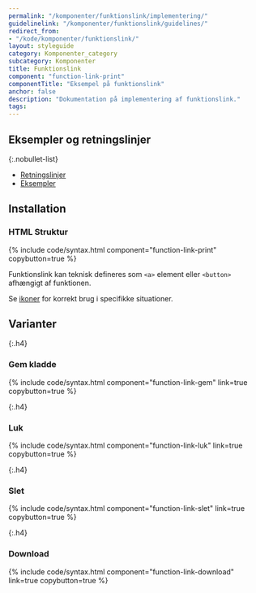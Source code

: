 ```yaml
---
permalink: "/komponenter/funktionslink/implementering/"
guidelinelink: "/komponenter/funktionslink/guidelines/"
redirect_from:
- "/kode/komponenter/funktionslink/"
layout: styleguide
category: Komponenter_category
subcategory: Komponenter
title: Funktionslink
component: "function-link-print"
componentTitle: "Eksempel på funktionslink"
anchor: false
description: "Dokumentation på implementering af funktionslink."
tags:
---
```


## Eksempler og retningslinjer

{:.nobullet-list}
- <a href="/komponenter/funktionslink/#retningslinjer">Retningslinjer</a>
- <a href="/komponenter/funktionslink/">Eksempler</a>

## Installation

### HTML Struktur

{% include code/syntax.html component="function-link-print" copybutton=true %}

Funktionslink kan teknisk defineres som `<a>` element eller `<button>` afhængigt af funktionen.

Se <a href="/design/ikoner/#betydning">ikoner</a> for korrekt brug i specifikke situationer.

## Varianter

{:.h4}
### Gem kladde

{% include code/syntax.html component="function-link-gem" link=true copybutton=true %}

{:.h4}
### Luk

{% include code/syntax.html component="function-link-luk" link=true copybutton=true %}

{:.h4}
### Slet

{% include code/syntax.html component="function-link-slet" link=true copybutton=true %}

{:.h4}
### Download

{% include code/syntax.html component="function-link-download" link=true copybutton=true %}